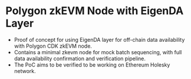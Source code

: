 # Polygon zkEVM Node with EigenDA Layer

- Proof of concept for using EigenDA layer for off-chain data availability with Polygon CDK zkEVM node.
- Contains a minimal zkevm node for mock batch sequencing, with full data availability confirmation and verification pipeline.
- The PoC aims to be verified to be working on Ethereum Holesky network.
